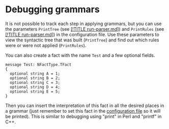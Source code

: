 # Debugging grammars

It is not possible to track each step in applying grammars, but you can use the parameters `PrintTree` (see [[!TITLE run-parser.md]](run-parser.md)) and `PrintRules` (see [[!TITLE run-parser.md]](run-parser.md)) in the configuration file. Use these parameters to view the syntactic tree that was built (`PrintTree`) and find out which rules were or were not applied (`PrintRules`).

You can also create a fact with the name `Test` and a few optional fields.

```no-highlight
message Test: NFactType.TFact
{
  optional string A = 1;
  optional string B = 2;
  optional string C = 3;
  optional string D = 4;
  optional string E = 5;
}
```

Then you can insert the interpretation of this fact in all the desired places in a grammar (just remember to set this fact in the [configuration file](run-parser.md) so it will be printed). This is similar to debugging using "print" in Perl and "printf" in C++.

